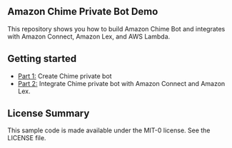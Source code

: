 ## Amazon Chime Private Bot Demo

This repository shows you how to build Amazon Chime Bot and integrates with  Amazon Connect, Amazon Lex, and AWS Lambda.

## Getting started

* [Part 1:](examples/private-bot/README.md) Create Chime private bot
* [Part 2:](examples/inbound-call/README.md) Integrate Chime private bot with Amazon Connect and Amazon Lex.

## License Summary

This sample code is made available under the MIT-0 license. See the LICENSE file.

